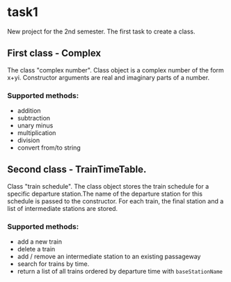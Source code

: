 # task1
New project for the 2nd semester. The first task to create a class.
## First class - Complex
The class "complex number". Class object is a complex number of the form x+yi. Constructor arguments are real and imaginary parts of a number.
### Supported methods:
 * addition
 * subtraction
 * unary minus
 * multiplication
 * division
 * convert from/to string
 ## Second class - TrainTimeTable.
Class "train schedule".
 The class object stores the train schedule for a specific departure station.The name of the departure station for this schedule is passed to the constructor. For each train, the final station and a list of intermediate stations are stored.
### Supported methods:
 * add a new train
 * delete a train
 * add / remove an intermediate station to an existing passageway
 * search for trains by time. 
 * return a list of all trains ordered by departure time with `baseStationName` 